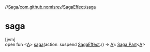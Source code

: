 //[Saga](../../../index.md)/[com.github.nomisrev](../index.md)/[SagaEffect](index.md)/[saga](saga.md)

# saga

[jvm]\
open fun <[A](saga.md)> [saga](saga.md)(action: suspend [SagaEffect](index.md).() -> [A](saga.md)): [Saga.Part](../-saga/-part/index.md)<[A](saga.md)>
